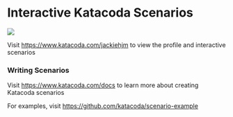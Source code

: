 # Interactive Katacoda Scenarios

[![](http://shields.katacoda.com/katacoda/jackiehjm/count.svg)](https://www.katacoda.com/jackiehjm "Get your profile on Katacoda.com")

Visit https://www.katacoda.com/jackiehjm to view the profile and interactive scenarios

### Writing Scenarios
Visit https://www.katacoda.com/docs to learn more about creating Katacoda scenarios

For examples, visit https://github.com/katacoda/scenario-example
